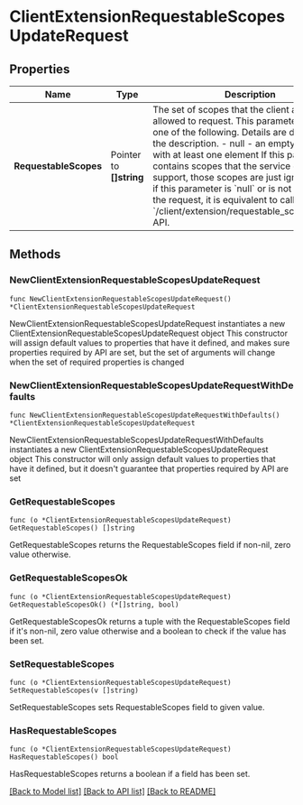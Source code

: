 # ClientExtensionRequestableScopesUpdateRequest

## Properties

Name | Type | Description | Notes
------------ | ------------- | ------------- | -------------
**RequestableScopes** | Pointer to **[]string** | The set of scopes that the client application is allowed to request. This parameter will be one of the following. Details are described in the description.  - null - an empty set - a set with at least one element  If this parameter contains scopes that the service does not support, those scopes are just ignored. Also, if this parameter is &#x60;null&#x60; or is not included in the request, it is equivalent to calling &#x60;/client/extension/requestable_scopes/delete&#x60; API. | [optional] 

## Methods

### NewClientExtensionRequestableScopesUpdateRequest

`func NewClientExtensionRequestableScopesUpdateRequest() *ClientExtensionRequestableScopesUpdateRequest`

NewClientExtensionRequestableScopesUpdateRequest instantiates a new ClientExtensionRequestableScopesUpdateRequest object
This constructor will assign default values to properties that have it defined,
and makes sure properties required by API are set, but the set of arguments
will change when the set of required properties is changed

### NewClientExtensionRequestableScopesUpdateRequestWithDefaults

`func NewClientExtensionRequestableScopesUpdateRequestWithDefaults() *ClientExtensionRequestableScopesUpdateRequest`

NewClientExtensionRequestableScopesUpdateRequestWithDefaults instantiates a new ClientExtensionRequestableScopesUpdateRequest object
This constructor will only assign default values to properties that have it defined,
but it doesn't guarantee that properties required by API are set

### GetRequestableScopes

`func (o *ClientExtensionRequestableScopesUpdateRequest) GetRequestableScopes() []string`

GetRequestableScopes returns the RequestableScopes field if non-nil, zero value otherwise.

### GetRequestableScopesOk

`func (o *ClientExtensionRequestableScopesUpdateRequest) GetRequestableScopesOk() (*[]string, bool)`

GetRequestableScopesOk returns a tuple with the RequestableScopes field if it's non-nil, zero value otherwise
and a boolean to check if the value has been set.

### SetRequestableScopes

`func (o *ClientExtensionRequestableScopesUpdateRequest) SetRequestableScopes(v []string)`

SetRequestableScopes sets RequestableScopes field to given value.

### HasRequestableScopes

`func (o *ClientExtensionRequestableScopesUpdateRequest) HasRequestableScopes() bool`

HasRequestableScopes returns a boolean if a field has been set.


[[Back to Model list]](../README.md#documentation-for-models) [[Back to API list]](../README.md#documentation-for-api-endpoints) [[Back to README]](../README.md)


